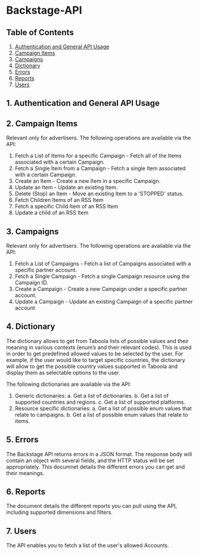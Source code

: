 # Backstage-API

## Table of Contents
1. [Authentication and General API Usage](#1-authentication-and-general-api-usage)
2. [Campaign Items](#2-campaign-items)
3. [Campaigns](#3-campaigns)
4. [Dictionary](#4-dictionary)
5. [Errors](#5-errors)
6. [Reports](#6-reports)
7. [Users](#7-users)


## 1. Authentication and General API Usage

## 2. Campaign Items

Relevant only for advertisers.
The following operations are available via the API:
1. Fetch a List of Items for a specific Campaign - Fetch all of the Items associated with a certain Campaign.
2. Fetch a Single Item from a Campaign - Fetch a single Item associated with a certain Campaign.
3. Create an Item - Create a new Item in a specific Campaign.
4. Update an Item - Update an existing Item.
5. Delete (Stop) an Item - Move an existing Item to a 'STOPPED' status.
6. Fetch Children Items of an RSS Item
7. Fetch a specific Child Item of an RSS Item
8. Update a child of an RSS Item

## 3. Campaigns

Relevant only for advertisers.
The following operations are available via the API:
1. Fetch a List of Campaigns - Fetch a list of Campaigns associated with a specific partner account.
2. Fetch a Single Campaign - Fetch a single Campaign resource using the Campaign ID.
3. Create a Campaign - Create a new Campaign under a specific partner account.
4. Update a Campaign - Update an existing Campaign of a specific partner account

## 4. Dictionary

The dictionary allows to get from Taboola lists of possible values and their meaning in various contexts (enum’s and their relevant codes). This is used in order to get predefined allowed values to be selected by the user. 
For example, if the user would like to target specific countries, the dictionary will allow to get the possible country values supported in Taboola and display them as selectable options to the user.

The following dictionaries are available via the API:
1. Generic dictionaries:
a. Get a list of dictionaries.
b. Get a list of supported countries and regions.
c. Get a list of supported platforms.
2. Resource specific dictionaries:
a. Get a list of possible enum values that relate to campaigns.
b. Get a list of possible enum values that relate to items.

## 5. Errors

The Backstage API returns errors in a JSON format. The response body will contain an object with several fields, and the HTTP status will be set appropriately.
This documnet details the different errors you can get and their meanings.

## 6. Reports
The document details the different reports you can pull using the API, including supported dimensions and filters.

## 7. Users

The API enables you to fetch a list of the user's allowed Accounts.
